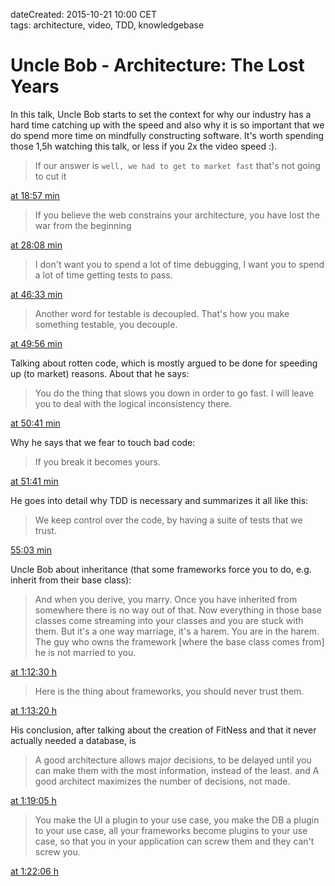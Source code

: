 dateCreated: 2015-10-21 10:00 CET    
tags: architecture, video, TDD, knowledgebase    

# Uncle Bob - Architecture: The Lost Years

In this talk, Uncle Bob starts to set the context for why our industry has a hard
time catching up with the speed and also why it is so important that we do
spend more time on mindfully constructing software.
It's worth spending those 1,5h watching this talk, or less if you 2x the video speed :).

> If our answer is `well, we had to get to market fast` that's not going to cut it

[at 18:57 min][architecture-1]

> If you believe the web constrains your architecture, you have lost the war from the beginning

[at 28:08 min][architecture-2]

> I don't want you to spend a lot of time debugging, I want you to spend a lot of 
> time getting tests to pass.

[at 46:33 min][architecture-3]

> Another word for testable is decoupled. That's how you make something testable, you decouple.

[at 49:56 min][architecture-4]

Talking about rotten code, which is mostly argued to be done for speeding up (to market) 
reasons. About that he says:
> You do the thing that slows you down in order to go fast.
> I will leave you to deal with the logical inconsistency there.

[at 50:41 min][architecture-5]

Why he says that we fear to touch bad code:
> If you break it becomes yours.

[at 51:41 min][architecture-6]

He goes into detail why TDD is necessary and summarizes it all like this: 
> We keep control over the code, by having a suite of tests that we trust.

[55:03 min][architecture-7]

Uncle Bob about inheritance (that some frameworks force you to do, e.g. inherit from their base class):
> And when you derive, you marry. Once you have inherited from somewhere 
> there is no way out of that.
> Now everything in those base classes come streaming into your classes
> and you are stuck with them.
> But it's a one way marriage, it's a harem. You are in the harem. The guy
> who owns the framework [where the base class comes from] he is not married to you.

[at 1:12:30 h][architecture-8]

> Here is the thing about frameworks, you should never trust them.

[at 1:13:20 h][architecture-9]

His conclusion, after talking about the creation of FitNess and that it never
actually needed a database, is

> A good architecture allows major decisions, to be delayed until you can make them 
> with the most information, instead of the least.
and
> A good architect maximizes the number of decisions, not made.

[at 1:19:05 h][architecture-10]

> You make the UI a plugin to your use case, you make the DB a plugin to your use case,
> all your frameworks become plugins to your use case, so that you in your application can 
> screw them and they can't screw you.

[at 1:22:06 h][architecture-11]

[architecture-1]: https://www.youtube.com/watch?v=HhNIttd87xs&feature=youtu.be&t=1137
[architecture-2]: https://www.youtube.com/watch?v=HhNIttd87xs&feature=youtu.be&t=1688
[architecture-3]: https://www.youtube.com/watch?v=HhNIttd87xs&feature=youtu.be&t=2793
[architecture-4]: https://www.youtube.com/watch?v=HhNIttd87xs&feature=youtu.be&t=2996
[architecture-5]: https://www.youtube.com/watch?v=HhNIttd87xs&feature=youtu.be&t=3041
[architecture-6]: https://www.youtube.com/watch?v=HhNIttd87xs&feature=youtu.be&t=3101
[architecture-7]: https://www.youtube.com/watch?v=HhNIttd87xs&feature=youtu.be&t=3303
[architecture-8]: https://www.youtube.com/watch?v=HhNIttd87xs&feature=youtu.be&t=4349
[architecture-9]: https://www.youtube.com/watch?v=HhNIttd87xs&feature=youtu.be&t=4400
[architecture-10]: https://www.youtube.com/watch?v=HhNIttd87xs&feature=youtu.be&t=4745
[architecture-11]: https://www.youtube.com/watch?v=HhNIttd87xs&feature=youtu.be&t=4925

